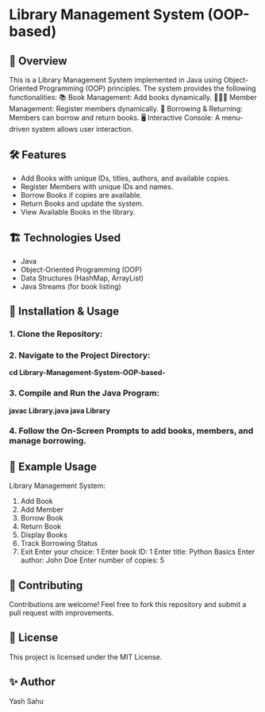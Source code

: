 # Library Management System (OOP-based)

## 📖 Overview
This is a Library Management System implemented in Java using Object-Oriented Programming (OOP) principles. The system provides the following functionalities:
📚 Book Management: Add books dynamically.
🧑‍🤝‍🧑 Member Management: Register members dynamically.
🔄 Borrowing & Returning: Members can borrow and return books.
🖥️ Interactive Console: A menu-driven system allows user interaction.

## 🛠 Features
- Add Books with unique IDs, titles, authors, and available copies.
- Register Members with unique IDs and names.
- Borrow Books if copies are available.
- Return Books and update the system.
- View Available Books in the library.

## 🏗 Technologies Used
- Java
- Object-Oriented Programming (OOP)
- Data Structures (HashMap, ArrayList)
- Java Streams (for book listing)

## 🚀 Installation & Usage
### 1. Clone the Repository:

### 2. Navigate to the Project Directory:
**cd Library-Management-System-OOP-based-**
### 3. Compile and Run the Java Program:
**javac Library.java
java Library**
### 4. Follow the On-Screen Prompts to add books, members, and manage borrowing.

## 📌 Example Usage
Library Management System:
1. Add Book
2. Add Member
3. Borrow Book
4. Return Book
5. Display Books
6. Track Borrowing Status
7. Exit
Enter your choice: 1
Enter book ID: 1
Enter title: Python Basics
Enter author: John Doe
Enter number of copies: 5

## 🤝 Contributing
Contributions are welcome! Feel free to fork this repository and submit a pull request with improvements.

## 📜 License
This project is licensed under the MIT License.

## ✨ Author
Yash Sahu
